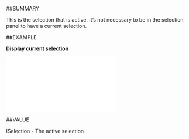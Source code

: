 
##SUMMARY


This is the selection that is active. It’s not necessary to be in the selection panel to have a current selection.



##EXAMPLE

**Display current selection**



![](..\..\Examples\vbs\Application.CurrentSelection.vbs.txt)


##VALUE

ISelection - The active selection

